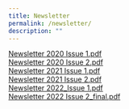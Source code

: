 ```yaml
---
title: Newsletter
permalink: /newsletter/
description: ""
---
```

<p><a href="/files/STC%20Newsletter%202020%20Issue%201.pdf" target="">Newsletter 2020 Issue 1.pdf</a><br /><a href="/files/Newsletter%202020%20Issue%202.pdf">Newsletter 2020 Issue 2.pdf</a><br /><a href="/files/STC%20Newsletter%202021%20Issue%201.pdf" target="">Newsletter 2021 Issue 1.pdf</a><br /><a href="/files/STC%20Newsletter%202021%20Issue%202.pdf" target="">Newsletter 2021 Issue 2.pdf</a><br /><a href="/files/Newsletter%202022_Issue%201.pdf">Newsletter 2022_Issue 1.pdf</a><br /><a href="/files/Newsletter%202022%20Issue%202_final.pdf">Newsletter 2022 Issue 2_final.pdf</a></p>